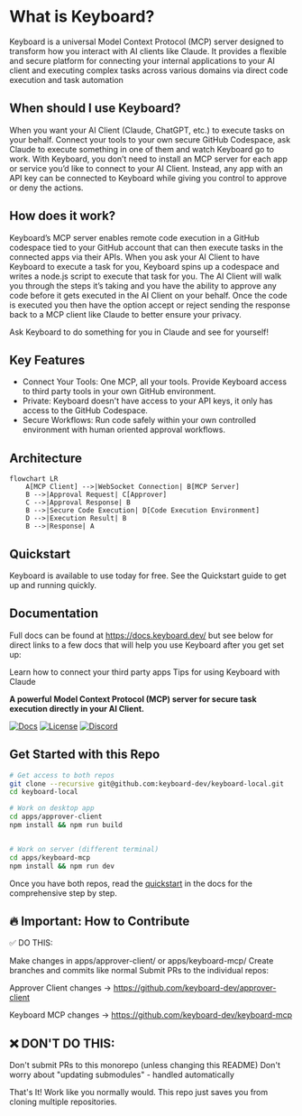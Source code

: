 # What is Keyboard? 

Keyboard is a universal Model Context Protocol (MCP) server designed to transform how you interact with AI clients like Claude. It provides a flexible and secure platform for connecting your internal applications to your AI client and executing complex tasks across various domains via direct code execution and task automation

## When should I use Keyboard?

When you want your AI Client (Claude, ChatGPT, etc.) to execute tasks on your behalf. Connect your tools to your own secure GitHub Codespace, ask Claude to execute something in one of them and watch Keyboard go to work. With Keyboard, you don’t need to install an MCP server for each app or service you’d like to connect to your AI Client. Instead, any app with an API key can be connected to Keyboard while giving you control to approve or deny the actions.

## How does it work? 

Keyboard’s MCP server enables remote code execution in a GitHub codespace tied to your GitHub account that can then execute tasks in the connected apps via their APIs. When you ask your AI Client to have Keyboard  to execute a task for you, Keyboard spins up a codespace and writes a node.js script to execute that task for you. The AI Client will walk you through the steps it’s taking and you have the ability to approve any code before it gets executed in the AI Client on your behalf. Once the code is executed you then have the option accept or reject sending the response back to a MCP client like Claude to better ensure your privacy.

Ask Keyboard to do something for you in Claude and see for yourself! 

## Key Features

- Connect Your Tools: One MCP, all your tools. Provide Keyboard access to third party tools in your own GitHub environment. 
- Private: Keyboard doesn't have access to your API keys, it only has access to the GitHub Codespace.
- Secure Workflows: Run code safely within your own controlled environment with human oriented approval workflows.  

## Architecture

```mermaid
flowchart LR
    A[MCP Client] -->|WebSocket Connection| B[MCP Server]
    B -->|Approval Request| C[Approver]
    C -->|Approval Response| B
    B -->|Secure Code Execution| D[Code Execution Environment]
    D -->|Execution Result| B
    B -->|Response| A
```

## Quickstart

Keyboard is available to use today for free. See the Quickstart guide to get up and running quickly. 

## Documentation

Full docs can be found at https://docs.keyboard.dev/ but see below for direct links to a few docs that will help you use Keyboard after you get set up: 

Learn how to connect your third party apps 
Tips for using Keyboard with Claude 


**A powerful Model Context Protocol (MCP) server for secure task execution directly in your AI Client.**

[![Docs](https://img.shields.io/badge/docs-keyboard.dev-blue)](https://docs.keyboard.dev/) [![License](https://img.shields.io/badge/license-Apache%202.0-green)](LICENSE) [![Discord](https://img.shields.io/badge/discord-join-7289da)](https://discord.gg/keyboard)

## Get Started with this Repo

```bash
# Get access to both repos
git clone --recursive git@github.com:keyboard-dev/keyboard-local.git
cd keyboard-local

# Work on desktop app
cd apps/approver-client
npm install && npm run build


# Work on server (different terminal)
cd apps/keyboard-mcp
npm install && npm run dev
```

Once you have both repos, read the [quickstart](https://docs.keyboard.dev/docs/quickstart) in the docs for the comprehensive step by step.

## 🔥 Important: How to Contribute

✅ DO THIS:

Make changes in apps/approver-client/ or apps/keyboard-mcp/
Create branches and commits like normal
Submit PRs to the individual repos:

Approver Client changes → https://github.com/keyboard-dev/approver-client

Keyboard MCP changes → https://github.com/keyboard-dev/keyboard-mcp

## ❌ DON'T DO THIS:

Don't submit PRs to this monorepo (unless changing this README)
Don't worry about "updating submodules" - handled automatically

That's It!
Work like you normally would. This repo just saves you from cloning multiple repositories.

